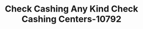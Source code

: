 ---
f_zip-code: 70058
f_state-code: LA
title: Check Cashing Any Kind Check Cashing Centers-10792
f_phone: 504-347-4200
f_city-only: Harvey
f_address: 2010 Woodmere Boulevard Suite L Harvey
f_location-unique-id: '10792'
slug: check-cashing-any-kind-check-cashing-centers-10792
updated-on: '2024-05-30T13:46:58.046Z'
created-on: '2024-05-30T13:36:59.803Z'
published-on: '2024-05-30T13:54:32.469Z'
f_city-state: cms/city/harvey-la.md
f_company: cms/company/check-cashing-any-kind-check-cashing-centers.md
f_state: cms/state/louisiana.md
layout: '[payday-loan].html'
tags: payday-loan
---